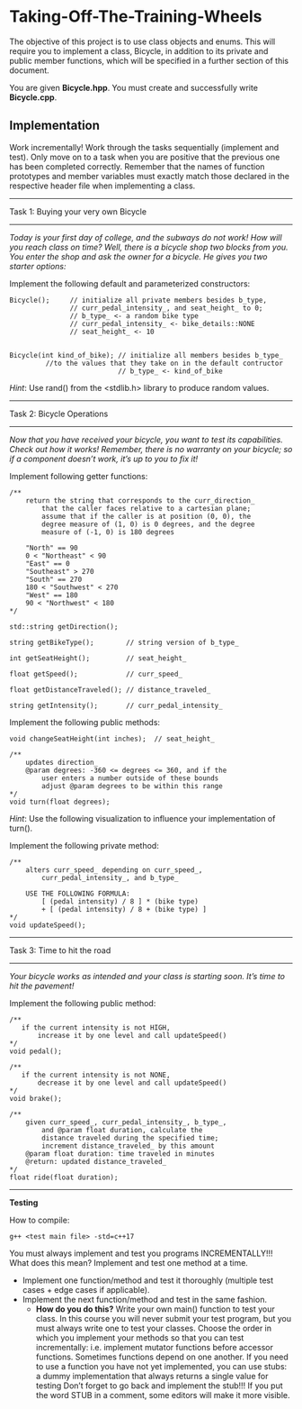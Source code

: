 # Taking-Off-The-Training-Wheels

The objective of this project is to use class objects and enums. This will require you to implement a class, Bicycle, in addition to its private and public member functions, which will be specified in a further section of this document.

You are given **Bicycle.hpp**. You must create and successfully write **Bicycle.cpp**.

## Implementation

Work incrementally! Work through the tasks sequentially (implement and test). Only move on to a task when you are positive that the previous one has been 
completed correctly. Remember that the names of function prototypes and member variables must exactly match those declared in the respective header file 
when implementing a class.

___
Task 1: Buying your very own Bicycle
___

*Today is your first day of college, and the subways do not work! How will you reach class on time? Well, there is a bicycle shop two blocks from you. 
You enter the shop and ask the owner for a bicycle. He gives you two starter options:*

Implement the following default and parameterized constructors:

```
Bicycle();     // initialize all private members besides b_type,                      
               // curr_pedal_intensity_, and seat_height_ to 0;
               // b_type_ <- a random bike type
               // curr_pedal_intensity_ <- bike_details::NONE
               // seat_height_ <- 10


Bicycle(int kind_of_bike); // initialize all members besides b_type_ 
         //to the values that they take on in the default contructor
                           // b_type_ <- kind_of_bike
```

*Hint*: Use rand() from the <stdlib.h> library to produce random values.

___
Task 2: Bicycle Operations
___

*Now that you have received your bicycle, you want to test its capabilities. Check out how it works! Remember, there is no warranty on your bicycle; so if a 
component doesn’t work, it’s up to you to fix it!*

Implement following getter functions:

```
/**
    return the string that corresponds to the curr_direction_ 
        that the caller faces relative to a cartesian plane; 
        assume that if the caller is at position (0, 0), the 
        degree measure of (1, 0) is 0 degrees, and the degree 
        measure of (-1, 0) is 180 degrees 
    
    "North" == 90
    0 < "Northeast" < 90 
    "East" == 0
    "Southeast" > 270
    "South" == 270
    180 < "Southwest" < 270
    "West" == 180
    90 < "Northwest" < 180
*/ 

std::string getDirection();

string getBikeType();        // string version of b_type_

int getSeatHeight();         // seat_height_

float getSpeed();            // curr_speed_

float getDistanceTraveled(); // distance_traveled_

string getIntensity();       // curr_pedal_intensity_
```

Implement the following public methods:

```
void changeSeatHeight(int inches);  // seat_height_

/** 
    updates direction_
    @param degrees: -360 <= degrees <= 360, and if the 
        user enters a number outside of these bounds 
        adjust @param degrees to be within this range
*/
void turn(float degrees);
```

*Hint*: Use the following visualization to influence your implementation of turn().

Implement the following private method:

```
/**
    alters curr_speed_ depending on curr_speed_, 
        curr_pedal_intensity_, and b_type_
        
    USE THE FOLLOWING FORMULA: 
        [ (pedal intensity) / 8 ] * (bike type) 
        + [ (pedal intensity) / 8 + (bike type) ]
*/
void updateSpeed();
```

___
Task 3: Time to hit the road
___

*Your bicycle works as intended and your class is starting soon. It’s time to hit the pavement!*

Implement the following public method:

```
/**
   if the current intensity is not HIGH,
       increase it by one level and call updateSpeed()
*/
void pedal();

/**
   if the current intensity is not NONE,
       decrease it by one level and call updateSpeed()
*/
void brake();

/**
    given curr_speed_, curr_pedal_intensity_, b_type_, 
        and @param float duration, calculate the 
        distance traveled during the specified time;
        increment distance_traveled_ by this amount
    @param float duration: time traveled in minutes
    @return: updated distance_traveled_
*/
float ride(float duration);
```

___

**Testing**

How to compile:

```
g++ <test main file> -std=c++17
```

You must always implement and test you programs INCREMENTALLY!!! What does this mean? Implement and test one method at a time.

* Implement one function/method and test it thoroughly (multiple test cases + edge cases if applicable).
* Implement the next function/method and test in the same fashion. 
  * **How do you do this?** Write your own main() function to test your class. 
In this course you will never submit your test program, but you must always write one to test your classes. Choose the order in which you 
implement your methods so that you can test incrementally: i.e. implement mutator functions before accessor functions. Sometimes functions 
depend on one another. If you need to use a function you have not yet implemented, you can use stubs: a dummy implementation that always 
returns a single value for testing Don’t forget to go back and implement the stub!!! If you put the word STUB in a comment, some editors 
will make it more visible.





